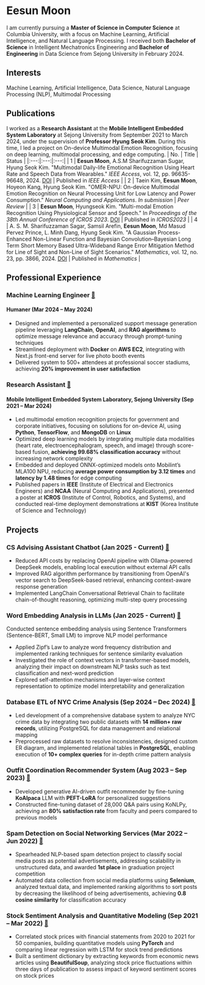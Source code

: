 # Eesun Moon

I am currently pursuing a **Master of Science in Computer Science** at Columbia University, with a focus on Machine Learning, Artificial Intelligence, and Natural Language Processing. I received both **Bachelor of Science** in Intelligent Mechatronics Engineering and **Bachelor of Engineering** in Data Science from Sejong University in February 2024.

## Interests
Machine Learning, Artificial Intelligence, Data Science, Natural Language Processing (NLP), Multimodal Processing

## Publications
I worked as a **Research Assistant** at the **Mobile Intelligent Embedded System Laboratory** at Sejong University from September 2021 to March 2024, under the supervision of **Professor Hyung Seok Kim**. During this time, I led a project on On-device Multimodal Emotion Recognition, focusing on deep learning, multimodal processing, and edge computing.
| No. | Title | Status |
|:---:|:---:|:---:|
| 1 | **Eesun Moon**, A.S.M Sharifuzzaman Sugar, Hyung Seok Kim. "Multimodal Daily-life Emotional Recognition Using Heart Rate and Speech Data from Wearables." *IEEE Access*, vol. 12, pp. 96635-96648, 2024. [DOI](https://doi.org/10.1109/ACCESS.2024.3427111) | Published in *IEEE Access* |
| 2 | Taein Kim, **Eesun Moon**, Hoyeon Kang, Hyung Seok Kim. "OMER-NPU: On-device Multimodal Emotion Recognition on Neural Processing Unit for Low Latency and Power Consumption." *Neural Computing and Applications*. *In submission* | *Peer Review* | 
| 3 | **Eesun Moon**, Hyungseok Kim. "Multi-modal Emotion Recognition Using Physiological Sensor and Speech." In *Proceedings of the 38th Annual Conference of ICROS 2023*. [DOI](https://www.dbpia.co.kr/journal/articleDetail?nodeId=NODE11480498#a) | Published in *ICROS2023* |
| 4 | A. S. M. Sharifuzzaman Sagar, Samsil Arefin, **Eesun Moon**, Md Masud Pervez Prince, L. Minh Dang, Hyung Seok Kim. "A Gaussian Process-Enhanced Non-Linear Function and Bayesian Convolution–Bayesian Long Term Short Memory Based Ultra-Wideband Range Error Mitigation Method for Line of Sight and Non-Line of Sight Scenarios." *Mathematics*, vol. 12, no. 23, pp. 3866, 2024. [DOI](https://doi.org/10.3390/math12233866) | Published in *Mathematics* |


## Professional Experience

### Machine Learning Engineer [📎]((https://github.com/EesunMoon/genai_soccer))
#### Humaner (Mar 2024 – May 2024)
- Designed and implemented a personalized support message generation pipeline leveraging **LangChain**, **OpenAI**, and **RAG algorithms** to optimize message relevance and accuracy through prompt-tuning techniques
-	Streamlined deployment with **Docker** on **AWS EC2**, integrating with Next.js front-end server for live photo booth events
-	Delivered system to 500+ attendees at professional soccer stadiums, achieving **20% improvement in user satisfaction**


### Research Assistant [📎](https://github.com/EesunMoon/On-device_Multimodal_ER)
#### Mobile Intelligent Embedded System Laboratory, Sejong University (Sep 2021 – Mar 2024)
-	Led multimodal emotion recognition projects for government and corporate initiatives, focusing on solutions for on-device AI, using **Python**, **TensorFlow**, and **MongoDB** on **Linux**
-	Optimized deep learning models by integrating multiple data modalities (heart rate, electroencephalogram, speech, and image) through score-based fusion, **achieving 99.68% classification accuracy** without increasing network complexity
-	Embedded and deployed ONNX-optimized models onto Mobilint’s MLA100 NPU, reducing **average power consumption by 3.12 times** and **latency by 1.48 times** for edge computing
-	Published papers in **IEEE** (Institute of Electrical and Electronics Engineers) and **NCAA** (Neural Computing and Applications), presented a poster at **ICROS** (Institute of Control, Robotics, and Systems), and conducted real-time deployment demonstrations at **KIST** (Korea Institute of Science and Technology)


## Projects
### CS Advising Assistant Chatbot (Jan 2025 - Current) [📎](https://github.com/EesunMoon/CS_Advising_Assistant)
- Reduced API costs by replacing OpenAI pipeline with Ollama-powered DeepSeek models, enabling local execution without external API calls
- Improved RAG algorithm performance by transitioning from OpenAI's vector search to DeepSeek-based retrieval, enhancing context-aware response generation
- Implemented LangChain Conversational Retrieval Chain to facilitate chain-of-thought reasoning, optimizing multi-step query processing
  
### Word Embedding Analysis in LLMs (Jan 2025 - Current) [📎](https://github.com/EesunMoon/Word_Embedding_Analysis)
Conducted sentence embedding analysis using Sentence Transformers (Sentence-BERT, Small LM) to improve NLP model performance
- Applied Zipf’s Law to analyze word frequency distribution and implemented ranking techniques for sentence similarity evaluation
- Investigated the role of context vectors in transformer-based models, analyzing their impact on downstream NLP tasks such as text classification and next-word prediction
- Explored self-attention mechanisms and layer-wise context representation to optimize model interpretability and generalization

### Database ETL of NYC Crime Analysis (Sep 2024 – Dec 2024) [📎](https://github.com/EesunMoon/DB-NYPD)
- Led development of a comprehensive database system to analyze NYC crime data by integrating two public datasets with **14 million+ raw records**, utilizing PostgreSQL for data management and relational mapping
-	Preprocessed raw datasets to resolve inconsistencies, designed custom ER diagram, and implemented relational tables in **PostgreSQL**, enabling execution of **10+ complex queries** for in-depth crime pattern analysis

### Outfit Coordination Recommender System (Aug 2023 – Sep 2023) [📎](https://github.com/EesunMoon/genAI_Cor-Recom)
-	Developed generative AI-driven outfit recommender by fine-tuning **KoAlpaca** LLM with **PEFT-LoRA** for personalized suggestions
-	Constructed fine-tuning dataset of 28,000 Q&A pairs using KoNLPy, achieving an **80% satisfaction rate** from faculty and peers compared to previous models

### Spam Detection on Social Networking Services (Mar 2022 – Jun 2022) [📎](https://github.com/EesunMoon/spam_review_detection)
-	Spearheaded NLP-based spam detection project to classify social media posts as potential advertisements, addressing scalability in unstructured data, and awarded **1st place** in graduation project competition
-	Automated data collection from social media platforms using **Selenium**, analyzed textual data, and implemented ranking algorithms to sort posts by decreasing the likelihood of being advertisements, achieving **0.8 cosine similarity** for classification accuracy

### Stock Sentiment Analysis and Quantitative Modeling (Sep 2021 – Mar 2022) [📎](https://github.com/EesunMoon/JENQ)
- Correlated stock prices with financial statements from 2020 to 2021 for 50 companies, building quantitative models using **PyTorch** and comparing linear regression with LSTM for stock trend predictions
- Built a sentiment dictionary by extracting keywords from economic news articles using **BeautifulSoup**, analyzing stock price fluctuations within three days of publication to assess impact of keyword sentiment scores on stock prices


<!---
MoonEeSun/MoonEeSun is a ✨ special ✨ repository because its `README.md` (this file) appears on your GitHub profile.
You can click the Preview link to take a look at your changes.
--->
